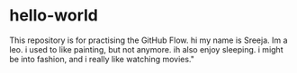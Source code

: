 # hello-world
This repository is for practising the GitHub Flow.
hi my name is Sreeja. Im a leo. i used to like painting, but not anymore. ih also enjoy sleeping. i might be into fashion, and i really like watching movies."
